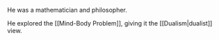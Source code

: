 He was a mathematician and philosopher.

He explored the [[Mind-Body Problem]], giving it the [[Dualism|dualist]] view.